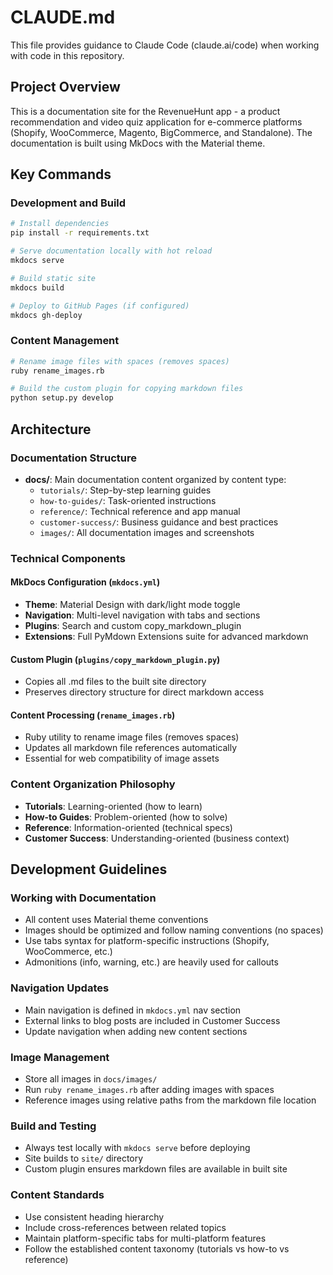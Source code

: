 # CLAUDE.md

This file provides guidance to Claude Code (claude.ai/code) when working with code in this repository.

## Project Overview

This is a documentation site for the RevenueHunt app - a product recommendation and video quiz application for e-commerce platforms (Shopify, WooCommerce, Magento, BigCommerce, and Standalone). The documentation is built using MkDocs with the Material theme.

## Key Commands

### Development and Build
```bash
# Install dependencies
pip install -r requirements.txt

# Serve documentation locally with hot reload
mkdocs serve

# Build static site
mkdocs build

# Deploy to GitHub Pages (if configured)
mkdocs gh-deploy
```

### Content Management
```bash
# Rename image files with spaces (removes spaces)
ruby rename_images.rb

# Build the custom plugin for copying markdown files
python setup.py develop
```

## Architecture

### Documentation Structure
- **docs/**: Main documentation content organized by content type:
  - `tutorials/`: Step-by-step learning guides
  - `how-to-guides/`: Task-oriented instructions  
  - `reference/`: Technical reference and app manual
  - `customer-success/`: Business guidance and best practices
  - `images/`: All documentation images and screenshots

### Technical Components

#### MkDocs Configuration (`mkdocs.yml`)
- **Theme**: Material Design with dark/light mode toggle
- **Navigation**: Multi-level navigation with tabs and sections
- **Plugins**: Search and custom copy_markdown_plugin
- **Extensions**: Full PyMdown Extensions suite for advanced markdown

#### Custom Plugin (`plugins/copy_markdown_plugin.py`)
- Copies all .md files to the built site directory
- Preserves directory structure for direct markdown access

#### Content Processing (`rename_images.rb`)
- Ruby utility to rename image files (removes spaces)
- Updates all markdown file references automatically
- Essential for web compatibility of image assets

### Content Organization Philosophy
- **Tutorials**: Learning-oriented (how to learn)
- **How-to Guides**: Problem-oriented (how to solve)
- **Reference**: Information-oriented (technical specs)
- **Customer Success**: Understanding-oriented (business context)

## Development Guidelines

### Working with Documentation
- All content uses Material theme conventions
- Images should be optimized and follow naming conventions (no spaces)
- Use tabs syntax for platform-specific instructions (Shopify, WooCommerce, etc.)
- Admonitions (info, warning, etc.) are heavily used for callouts

### Navigation Updates
- Main navigation is defined in `mkdocs.yml` nav section
- External links to blog posts are included in Customer Success
- Update navigation when adding new content sections

### Image Management
- Store all images in `docs/images/`
- Run `ruby rename_images.rb` after adding images with spaces
- Reference images using relative paths from the markdown file location

### Build and Testing
- Always test locally with `mkdocs serve` before deploying
- Site builds to `site/` directory
- Custom plugin ensures markdown files are available in built site

### Content Standards
- Use consistent heading hierarchy
- Include cross-references between related topics
- Maintain platform-specific tabs for multi-platform features
- Follow the established content taxonomy (tutorials vs how-to vs reference)